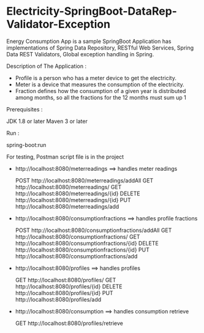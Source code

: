 # Electricity-SpringBoot-DataRep-Validator-Exception

Energy Consumption App is a sample SpringBoot Application has implementations of Spring Data Repository, RESTful Web Services, Spring Data REST Validators, Global exception handling in Spring.


Description of The Application :

- Profile is a person who has a meter device to get the electricity.
- Meter is a device that measures the consumption of the electricity.
- Fraction defines how the consumption of a given year is distributed among months, so all the fractions for the 12 months must sum up 1  

Prerequisites :

JDK 1.8 or later
Maven 3 or later


Run :


spring-boot:run


For testing, Postman script file is in the project


- http://localhost:8080/meterreadings  ==> handles meter readings

	POST http://localhost:8080/meterreadings/addAll
	GET http://localhost:8080/meterreadings/
	GET http://localhost:8080/meterreadings/{id}
	DELETE http://localhost:8080/meterreadings/{id}
	PUT http://localhost:8080/meterreadings/add

- http://localhost:8080/consumptionfractions  ==> handles profile fractions
	
	POST http://localhost:8080/consumptionfractions/addAll
	GET http://localhost:8080/consumptionfractions/
	GET http://localhost:8080/consumptionfractions/{id}
	DELETE http://localhost:8080/consumptionfractions/{id}
	PUT http://localhost:8080/consumptionfractions/add

- http://localhost:8080/profiles  ==> handles profiles
	
	GET http://localhost:8080/profiles/
	GET http://localhost:8080/profiles/{id}
	DELETE http://localhost:8080/profiles/{id}
	PUT http://localhost:8080/profiles/add
	

- http://localhost:8080/consumption  ==> handles consumption retrieve
	
	GET http://localhost:8080/profiles/retrieve

